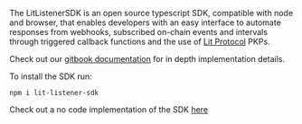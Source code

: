 The LitListenerSDK is an open source typescript SDK, compatible with node and browser, that enables developers with an easy interface to automate responses from webhooks, subscribed on-chain events and intervals through triggered callback functions and the use of [Lit Protocol](https://litprotocol.com) PKPs.

Check out our [gitbook documentation](https://docs.irrevocable.dev) for in depth implementation details.

To install the SDK run:

```
npm i lit-listener-sdk
```

Check out a no code implementation of the SDK [here](https://listener.irrevocable.dev)
